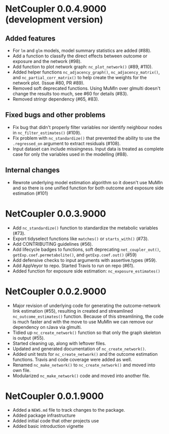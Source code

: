 # NetCoupler 0.0.4.9000 (development version)

## Added features

* For `lm` and `glm` models, model summary statistics are added (#88).
* Add a function to classify the direct effects between outcome or exposure and 
the network (#98).
* Add function to plot network graph: `nc_plot_network()` (#89, #110).
* Added helper functions `nc_adjacency_graph()`,
`nc_adjacency_matrix()`, and `nc_partial_corr_matrix()` 
to help create the weights for the network plot.
(Issue #80, PR #89).
* Removed soft deprecated functions. Using MuMIn over glmulti doesn't change the
results too much, see #60 for details (#83).
* Removed stringr dependency (#65, #83).

## Fixed bugs and other problems

* Fix bug that didn't properly filter variables nor identify neighbour nodes
in `nc_filter_estimates()` (#109).
* Fix problem with `nc_standardize()` that prevented the ability to use the `.regressed_on`
argument to extract residuals (#108).
* Input dataset can include missingness. Input data is treated as complete case
for only the variables used in the modelling (#88).

## Internal changes

* Rewrote underlying model estimation algorithm so it doesn't use MuMIn and
so there is one unified function for both outcome and exposure side estimation
(#101)

# NetCoupler 0.0.3.9000

* Add `nc_standardize()` function to standardize the metabolic variables (#73).
* Export tidyselect functions like `matches()` or `starts_with()` (#73).
* Add CONTRIBUTING guidelines (#56).
* Add lifecycle badges to functions, soft deprecating `net_coupler_out()`,
`getExp.coef.permetabolite()`, and `getExp.coef.out()` (#59)
* Add defensive checks to input arguments with assertive.types (#59).
* Add AppVeyor to repo. Started Travis to run on repo (#61).
* Added function for exposure side estimation: `nc_exposure_estimates()`

# NetCoupler 0.0.2.9000 

* Major revision of underlying code for generating the outcome-network link estimation (#55),
resulting in created and streamlined `nc_outcome_estimates()` function. Because of
this streamlining, the code is much faster and with the move to use MuMIn we can 
remove our dependency on rJava via glmulti.
* Tidied up `nc_create_network()` function so that only the graph skeleton is output (#55).
* Started cleaning up, along with leftover files.
* Updated and generated documentation of `nc_create_network()`.
* Added unit tests for `nc_create_network()` and the outcome estimation functions.
Travis and code coverage were added as well.
* Renamed `nc_make_network()` to `nc_create_network()` and moved into own file.
* Modularized `nc_make_network()` code and moved into another file.

# NetCoupler 0.0.1.9000

* Added a `NEWS.md` file to track changes to the package.
* Added package infrastructure
* Added initial code that other projects use
* Added basic introduction vignette
